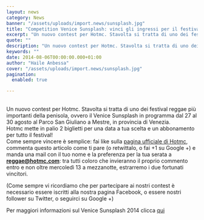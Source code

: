 ```yaml
---
layout: news
category: News
banner: "/assets/uploads/import.news/sunsplash.jpg"
title: "Competition Venice Sunsplash: vinci gli ingressi per il festival!"
excerpt: "Un nuovo contest per Hotmc. Stavolta si tratta di uno dei festival reggae più importanti della penisola, ovvero il Venice Sunsplash in programma dal 27 al 30 agosto al Parco San Giuliano a Mestre, in provincia di Venezia. Hotmc mette in palio 2 biglietti per una data a tua scelta e un abbonamento per tutto [&hellip"
quote: ""
description: "Un nuovo contest per Hotmc. Stavolta si tratta di uno dei festival reggae più importanti della penisola, ovvero il Venice Sunsplash in programma dal 27 al 30 agosto al Parco San Giuliano a Mestre, in provincia di Venezia. Hotmc mette in palio 2 biglietti per una data a tua scelta e un abbonamento per tutto [&hellip"
keywords: ""
date: 2014-08-06T00:00:00.000+01:00
author: "Haile Anbessa"
cover: "/assets/uploads/import.news/sunsplash.jpg"
pagination:
  enabled: true

---
```


[](https://hotmc.com/wp-content/uploads/2014/08/sunsplash.jpg)  
Un nuovo contest per Hotmc. Stavolta si tratta di uno dei festival reggae più importanti della penisola, ovvero il Venice Sunsplash in programma dal 27 al 30 agosto al Parco San Giuliano a Mestre, in provincia di Venezia.  
Hotmc mette in palio 2 biglietti per una data a tua scelta e un abbonamento per tutto il festival!  
Come sempre vincere è semplice: fai like sulla [pagina ufficiale di Hotmc](https://www.facebook.com/hotmcmag), commenta questo articolo come ti pare (o retwittalo, o fai +1 su Google +) e manda una mail con il tuo nome e la preferenza per la tua serata a **reggae@hotmc.com**: tra tutti coloro che invieranno il proprio commento entro e non oltre mercoledì 13 a mezzanotte, estrarremo i due fortunati vincitori.

(Come sempre vi ricordiamo che per partecipare ai nostri contest è necessario essere iscritti alla nostra pagina Facebook, o essere nostri follower su Twitter, o seguirci su Google +)

Per maggiori informazioni sul Venice Sunsplash 2014 clicca [qui](https://venicesunsplash.blogspot.it/)